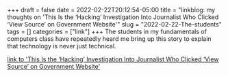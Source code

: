 +++draft = falsedate = 2022-02-22T20:12:54-05:00title = "linkblog: my thoughts on 'This Is the ‘Hacking’ Investigation Into Journalist Who Clicked ‘View Source’ on Government Website'"slug = "2022-02-22-The-students"tags = []categories = ["link"]+++The students in my fundamentals of computers class have repeatedly heard me bring up this story to explain that technology is never just technical. [link to 'This Is the ‘Hacking’ Investigation Into Journalist Who Clicked ‘View Source’ on Government Website'](https://www.vice.com/en/article/pkpmj7/this-is-the-hacking-investigation-into-journalist-who-clicked-view-source-on-government-website)